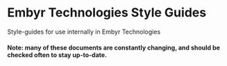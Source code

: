 # Embyr Technologies Style Guides
Style-guides for use internally in Embyr Technologies

#### Note: many of these documents are constantly changing, and should be checked often to stay up-to-date.

